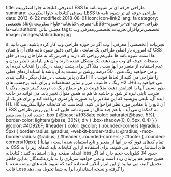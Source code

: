 title: معرفی کتابخانه جاوا اسکریپت LESS  طراحی حرفه ای تر شیوه نامه ها
summary: معرفی کتابخانه جاوا اسکریپت LESS  طراحی حرفه ای تر شیوه نامه ها
date: 2013-6-22
modified: 2018-08-01
icon:  icon-link2
lang: fa
category: تخصصی
slug: معرفی-کتابخانه-جاوا-اسکریپت-LESS-طراحی-حرفه-ای-تر-شیوه-نامه-ها
authors: مجتبی بنائی
tags: تخصصی‌نرم‌افزار,تجربیات,تخصصی,معرفی,وب
image: /images/static/diary.jpg

s: تجربیات | تخصصی | معرفی | وب اگر در حوزه طراحی وب کار کرده باشید، می دانید که امروزه بار اصلی طراحی یک سایت ، طراحی دقیق شیوه نامه های آن یا همان CSS ها است. شیوه نامه ها علیرغم رواجی که دارند و قدرتی که به طراحان وب در خلق صفحات حرفه ای وب می دهند، یک مشکل عمده دارند و آن هم پارامتر ناپذیر بودن و عدم استفاده از متغیر در آنها ست .  مثلاً اگر برای پشت زمینه ، رنگی را انتخاب کرده اید و می خواهید رنگ متن ، 50 درصد روشن تر نسبت به آن باشد با استانداردهای فعلی امکان پذیر نیست .  در مثال دیگر ، قالب بندی H1  را طراحی می کنید از لحاظ فونت ، رنگ ، حاشیه ، مرز و سایر مشخصات و برای بقیه برچسب های H2…H6 می خواهید به طور نسبی آنها را افزایش دهید، مثلا فونت در هر سطح رنگ  ده درصد کمتر شود ،  رنگ با ضریب ثابتی تیره تر  شود و حاشیه ها هم به همین منوال تغییر یابد. می توانید در حالت ایده آل، تابعی بنویسید که این مقادیر را به صورت پارامتری دریافت کند و برای هر یک از H1..H6 آن تابع را با مقادیر مورد نظر فراخوانی کنید.  اینجاست که کتابخانه جاوااسکریپت LESS به کمکمان می آید . با هم چند مثال از شیوه نامه هایی که با این روش طراحی شده اند را می بینیم :      .box {   @base: #f938ab;   color:  saturate(@base, 5%);   border-color: lighten(@base, 30%);   div { .box-shadow(0, 0, 5px, 0.4) } }    @color: #4D926F; #header {   color: @color; }   .rounded-corners (@radius: 5px) {   border-radius: @radius;   -webkit-border-radius: @radius;   -moz-border-radius: @radius; }  #header {  .rounded-corners;  } #footer {  .rounded-corners(10px);  }     تمام کدهای فوق که در آنها از متغیر و تابع استفاده شده است ، نهایتاً به CSS های استاندارد تبدیل می شوند. برای استفاده از این کتابخانه باید کدهای زیر را به ابتدای صفحه وبتان استفاده کنید :   <link rel=" stylesheet/less " type="text/css" href="/styles.less"> <script src="/less.js" type="text/javascript"></script>   کتابخانه less حدود 34 کیلوبایت حجم دارد اما اگر همین حجم هم برایتان زیاد است و نمی خواهید سرباری را به بازدیدکنندگان به این خاطر تحمیل کنید، می توانید از این ابزار آنلاین  استفاده کنید که شیوه نامه های نوشته شده با قالب Less را گرفته و نسخه استاندارد آنرا به شما تحویل می دهد.